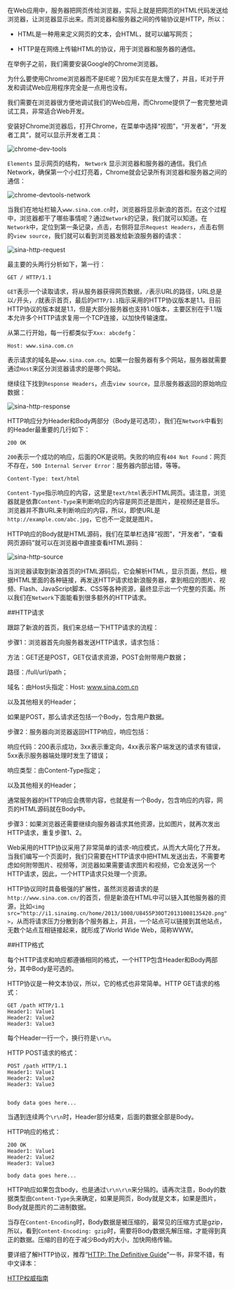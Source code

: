 在Web应用中，服务器把网页传给浏览器，实际上就是把网页的HTML代码发送给浏览器，让浏览器显示出来。而浏览器和服务器之间的传输协议是HTTP，所以：

* HTML是一种用来定义网页的文本，会HTML，就可以编写网页；

* HTTP是在网络上传输HTML的协议，用于浏览器和服务器的通信。

在举例子之前，我们需要安装Google的Chrome浏览器。

为什么要使用Chrome浏览器而不是IE呢？因为IE实在是太慢了，并且，IE对于开发和调试Web应用程序完全是一点用也没有。

我们需要在浏览器很方便地调试我们的Web应用，而Chrome提供了一套完整地调试工具，非常适合Web开发。

安装好Chrome浏览器后，打开Chrome，在菜单中选择“视图”，“开发者”，“开发者工具”，就可以显示开发者工具：

![chrome-dev-tools](http://www.liaoxuefeng.com/files/attachments/001399878215246e5c00e9142244698a91c5d558c5901a1000)

```Elements```
显示网页的结构，
```Network```
显示浏览器和服务器的通信。我们点Network，确保第一个小红灯亮着，Chrome就会记录所有浏览器和服务器之间的通信：

![chrome-devtools-network](http://www.liaoxuefeng.com/files/attachments/001399878404470cf9e8257a27a4807b856b7dfa23f93a0000)

当我们在地址栏输入```www.sina.com.cn```时，浏览器将显示新浪的首页。在这个过程中，浏览器都干了哪些事情呢？通过```Network```的记录，我们就可以知道。在```Network```中，定位到第一条记录，点击，右侧将显示```Request Headers```，点击右侧的```view source```，我们就可以看到浏览器发给新浪服务器的请求：

![sina-http-request](http://www.liaoxuefeng.com/files/attachments/001399877287994279bc3d41b3040f985e3e8b838211465000)

最主要的头两行分析如下，第一行：

```
GET / HTTP/1.1
```

```GET```表示一个读取请求，将从服务器获得网页数据，```/```表示URL的路径，URL总是以```/```开头，```/```就表示首页，最后的```HTTP/1.1```指示采用的HTTP协议版本是1.1。目前HTTP协议的版本就是1.1，但是大部分服务器也支持1.0版本，主要区别在于1.1版本允许多个HTTP请求复用一个TCP连接，以加快传输速度。

从第二行开始，每一行都类似于```Xxx: abcdefg```：

```
Host: www.sina.com.cn
```

表示请求的域名是```www.sina.com.cn```。如果一台服务器有多个网站，服务器就需要通过```Host```来区分浏览器请求的是哪个网站。

继续往下找到```Response Headers```，点击```view source```，显示服务器返回的原始响应数据：

![sina-http-response](http://www.liaoxuefeng.com/files/attachments/0013998772979993bf20079a3d8452f9b44f9ec88f8a5c8000)

HTTP响应分为Header和Body两部分（Body是可选项），我们在```Network```中看到的Header最重要的几行如下：

```
200 OK
```

```200```表示一个成功的响应，后面的OK是说明。失败的响应有```404 Not Found```：网页不存在，```500 Internal Server Error```：服务器内部出错，等等。

```
Content-Type: text/html
```
```Content-Type```指示响应的内容，这里是```text/html```表示HTML网页。请注意，浏览器就是依靠```Content-Type```来判断响应的内容是网页还是图片，是视频还是音乐。浏览器并不靠URL来判断响应的内容，所以，即使URL是```http://example.com/abc.jpg```，它也不一定就是图片。

HTTP响应的Body就是HTML源码，我们在菜单栏选择“视图”，“开发者”，“查看网页源码”就可以在浏览器中直接查看HTML源码：

![sina-http-source](http://www.liaoxuefeng.com/files/attachments/001399877306431ffee0ff7d3fe48bb88da759bb977c1e0000)

当浏览器读取到新浪首页的HTML源码后，它会解析HTML，显示页面，然后，根据HTML里面的各种链接，再发送HTTP请求给新浪服务器，拿到相应的图片、视频、Flash、JavaScript脚本、CSS等各种资源，最终显示出一个完整的页面。所以我们在```Network```下面能看到很多额外的HTTP请求。

##HTTP请求

跟踪了新浪的首页，我们来总结一下HTTP请求的流程：

步骤1：浏览器首先向服务器发送HTTP请求，请求包括：

方法：GET还是POST，GET仅请求资源，POST会附带用户数据；

路径：/full/url/path；

域名：由Host头指定：Host: www.sina.com.cn

以及其他相关的Header；

如果是POST，那么请求还包括一个Body，包含用户数据。

步骤2：服务器向浏览器返回HTTP响应，响应包括：

响应代码：200表示成功，3xx表示重定向，4xx表示客户端发送的请求有错误，5xx表示服务器端处理时发生了错误；

响应类型：由Content-Type指定；

以及其他相关的Header；

通常服务器的HTTP响应会携带内容，也就是有一个Body，包含响应的内容，网页的HTML源码就在Body中。

步骤3：如果浏览器还需要继续向服务器请求其他资源，比如图片，就再次发出HTTP请求，重复步骤1、2。

Web采用的HTTP协议采用了非常简单的请求-响应模式，从而大大简化了开发。当我们编写一个页面时，我们只需要在HTTP请求中把HTML发送出去，不需要考虑如何附带图片、视频等，浏览器如果需要请求图片和视频，它会发送另一个HTTP请求，因此，一个HTTP请求只处理一个资源。

HTTP协议同时具备极强的扩展性，虽然浏览器请求的是```http://www.sina.com.cn/```的首页，但是新浪在HTML中可以链入其他服务器的资源，比如```<img src="http://i1.sinaimg.cn/home/2013/1008/U8455P30DT20131008135420.png">```，从而将请求压力分散到各个服务器上，并且，一个站点可以链接到其他站点，无数个站点互相链接起来，就形成了World Wide Web，简称WWW。

##HTTP格式

每个HTTP请求和响应都遵循相同的格式，一个HTTP包含Header和Body两部分，其中Body是可选的。

HTTP协议是一种文本协议，所以，它的格式也非常简单。HTTP GET请求的格式：

```
GET /path HTTP/1.1
Header1: Value1
Header2: Value2
Header3: Value3
```

每个Header一行一个，换行符是```\r\n```。

HTTP POST请求的格式：

```
POST /path HTTP/1.1
Header1: Value1
Header2: Value2
Header3: Value3


body data goes here...
```


当遇到连续两个```\r\n```时，Header部分结束，后面的数据全部是Body。

HTTP响应的格式：

```
200 OK
Header1: Value1
Header2: Value2
Header3: Value3

body data goes here...
```

HTTP响应如果包含body，也是通过```\r\n\r\n```来分隔的。请再次注意，Body的数据类型由```Content-Type```头来确定，如果是网页，Body就是文本，如果是图片，Body就是图片的二进制数据。

当存在```Content-Encoding```时，Body数据是被压缩的，最常见的压缩方式是gzip，所以，看到```Content-Encoding: gzip```时，需要将Body数据先解压缩，才能得到真正的数据。压缩的目的在于减少Body的大小，加快网络传输。

要详细了解HTTP协议，推荐“[HTTP: The Definitive Guide](http://shop.oreilly.com/product/9781565925090.do)”一书，非常不错，有中文译本：

[HTTP权威指南](https://www.amazon.cn/HTTP%E6%9D%83%E5%A8%81%E6%8C%87%E5%8D%97-%E5%90%89%E5%B0%94%E5%88%A9/dp/B008XFDQ14/480-5183198-9088817?ie=UTF8&ref_=cm_sw_r_si_7_dp_T.Qzub1780N06)